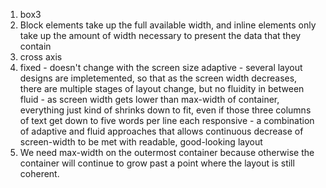 1. box3
2. Block elements take up the full available width, and inline elements only take up the amount of width necessary to present the data that they contain
3. cross axis
4. fixed - doesn't change with the screen size
adaptive - several layout designs are impletemented, so that as the screen width decreases, there are multiple stages of layout change, but no fluidity in between
fluid - as screen width gets lower than max-width of container, everything just kind of shrinks down to fit, even if those three columns of text get down to five words per line each
responsive - a combination of adaptive and fluid approaches that allows continuous decrease of screen-width to be met with readable, good-looking layout
5. We need max-width on the outermost container because otherwise the container will continue to grow past a point where the layout is still coherent.